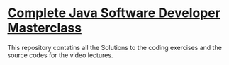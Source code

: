 # **[Complete Java Software Developer Masterclass](https://www.udemy.com/course/java-the-complete-java-developer-course/)**

This repository contatins all the Solutions to the coding exercises and the source codes for the video lectures.

